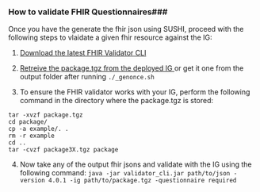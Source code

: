 ### How to validate FHIR Questionnaires###
Once you have the generate the fhir json using SUSHI, proceed with the following steps to vlaidate a given fhir resource against the IG:

1. [Download the latest FHIR Validator CLI](https://github.com/hapifhir/org.hl7.fhir.core/releases/latest/download/validator_cli.jar) 

2. [Retreive the package.tgz from the deployed IG ](https://github.com/kind-lab/kind-lab.github.io/raw/main/vbai-fhir/package.tgz) or get it one from the output folder after running `./_genonce.sh`

3. To ensure the FHIR validator works with your IG, perform the following command in the directory where the package.tgz is stored:

```
tar -xvzf package.tgz
cd package/
cp -a example/. .
rm -r example
cd ..
tar -cvzf package3X.tgz package

```
4. Now take any of the output fhir jsons and validate with the IG using the following command: `java -jar validator_cli.jar path/to/json -version 4.0.1 -ig path/to/package.tgz -questionnaire required`


